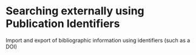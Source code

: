 # Searching externally using Publication Identifiers

Import and export of bibliographic information using identifiers \(such as a DOI\)

